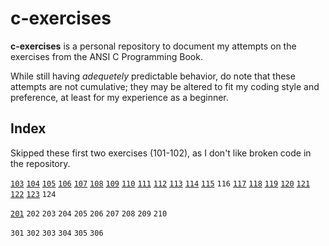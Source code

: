 # c-exercises

**c-exercises** is a personal repository to document my attempts on the exercises from the ANSI C Programming Book.

While still having _adequetely_ predictable behavior, do note that these attempts are not cumulative; they may be altered to fit my coding style and preference, at least for my experience as a beginner.

## Index

Skipped these first two exercises (101-102), as I don't like broken code in the repository.

[`103`](src/chapter1/exer103-104-105-115.c)
[`104`](src/chapter1/exer103-104-105-115.c)
[`105`](src/chapter1/exer103-104-105-115.c)
[`106`](src/chapter1/exer106-107.c)
[`107`](src/chapter1/exer106-107.c)
[`108`](src/chapter1/exer108.c)
[`109`](src/chapter1/exer109.c)
[`110`](src/chapter1/exer110.c)
[`111`](src/chapter1/exer111.c)
[`112`](src/chapter1/exer112.c)
[`113`](src/chapter1/exer113.c)
[`114`](src/chapter1/exer114.c)
[`115`](src/chapter1/exer103-104-105-115.c)
`116`
[`117`](src/chapter1/exer117.c)
[`118`](src/chapter1/exer118.c) 
[`119`](src/chapter1/exer119.c)
[`120`](src/chapter1/exer120.c)
[`121`](src/chapter1/exer121.c)
[`122`](src/chapter1/exer122.c)
[`123`](src/chapter1/exer123.c)
`124`

[`201`](src/chapter1/exer201.c)
`202`
`203`
`204`
`205`
`206`
`207`
`208` 
`209`
`210`

`301`
`302`
`303`
`304`
`305`
`306`
